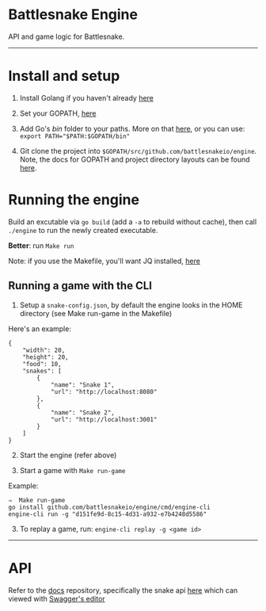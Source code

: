 # Battlesnake Engine

API and game logic for Battlesnake.

---

# Install and setup

1. Install Golang if you haven't already [here](https://golang.org/doc/install)

2. Set your GOPATH, [here](https://github.com/golang/go/wiki/SettingGOPATH)

3. Add Go's _bin_ folder to your paths. More on that [here](https://golang.org/doc/code.html#GOPATH), or you can use:
`export PATH="$PATH:$GOPATH/bin"`

4. Git clone the project into `$GOPATH/src/github.com/battlesnakeio/engine`. Note, the docs for GOPATH and project directory layouts can be found [here](çhttps://github.com/golang/go/wiki/SettingGOPATH).

# Running the engine

Build an excutable via `go build` (add a `-a` to rebuild without cache), then call `./engine` to run the newly created executable. 

**Better**: run `Make run`

Note: if you use the Makefile, you'll want JQ installed, [here](https://stedolan.github.io/jq/download/)

## Running a game with the CLI

1. Setup a `snake-config.json`, by default the engine looks in the HOME directory (see Make run-game in the Makefile)

Here's an example: 

```
{
    "width": 20,
    "height": 20,
    "food": 10,
    "snakes": [
        {
            "name": "Snake 1",
            "url": "http://localhost:8080"
        },
        {
            "name": "Snake 2",
            "url": "http://localhost:3001"
        }
    ]
}
```

2. Start the engine (refer above)

3. Start a game with `Make run-game`

Example:
```
⇒  Make run-game
go install github.com/battlesnakeio/engine/cmd/engine-cli
engine-cli run -g "d151fe9d-8c15-4d31-a932-e7b4248d5586"
```

3. To replay a game, run: `engine-cli replay -g <game id>`


---

# API 

Refer to the [docs](https://github.com/battlesnakeio/docs) repository, specifically the snake api [here](https://github.com/battlesnakeio/docs/blob/master/apis/snake/spec.yaml) which can viewed with [Swagger's editor](https://swagger.io/swagger-editor/)
